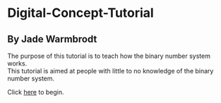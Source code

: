 # Digital-Concept-Tutorial
## By Jade Warmbrodt  
The purpose of this tutorial is to teach how the binary number system works.  
This tutorial is aimed at people with little to no knowledge of the binary number system.  

Click [here](one.md) to begin.
